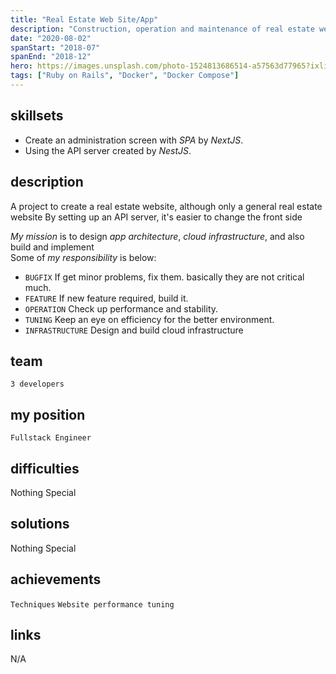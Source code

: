 ```yaml
---
title: "Real Estate Web Site/App"
description: "Construction, operation and maintenance of real estate websites"
date: "2020-08-02"
spanStart: "2018-07"
spanEnd: "2018-12"
hero: https://images.unsplash.com/photo-1524813686514-a57563d77965?ixlib=rb-1.2.1&ixid=eyJhcHBfaWQiOjEyMDd9&auto=format&fit=crop&w=1489&q=80
tags: ["Ruby on Rails", "Docker", "Docker Compose"]
---
```


## skillsets

- Create an administration screen with _SPA_ by _NextJS_.
- Using the API server created by _NestJS_.

## description

A project to create a real estate website, although only a general real estate website
By setting up an API server, it's easier to change the front side

_My mission_ is to design _app architecture_, _cloud infrastructure_, and also build and implement  
Some of _my responsibility_ is below:

- `BUGFIX` If get minor problems, fix them. basically they are not critical much.
- `FEATURE` If new feature required, build it.
- `OPERATION` Check up performance and stability.
- `TUNING` Keep an eye on efficiency for the better environment.
- `INFRASTRUCTURE` Design and build cloud infrastructure

## team

`3 developers`

## my position

`Fullstack Engineer`

## difficulties

Nothing Special

## solutions

Nothing Special

## achievements

`Techniques` `Website performance tuning`

## links

N/A
